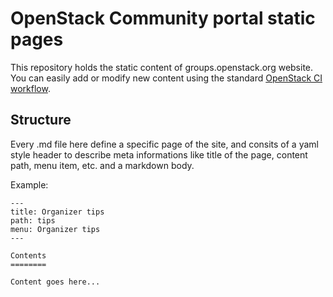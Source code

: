 OpenStack Community portal static pages
=======================================

This repository holds the static content of groups.openstack.org website. You
can easily add or modify new content using the standard 
[OpenStack CI workflow](https://wiki.openstack.org/wiki/Gerrit_Workflow).

Structure
---------

Every .md file here define a specific page of the site, and consits of
a yaml style header to describe meta informations like title of the
page, content path, menu item, etc. and a markdown body.

Example:

```
---
title: Organizer tips
path: tips
menu: Organizer tips
---

Contents
========

Content goes here...

```